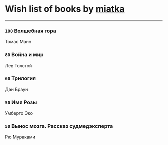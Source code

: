 # Wish list of books by [miatka](http://vk.com/id35140437)
---

### `100` Волшебная гора
Томас Манн

### `80` Война и мир
Лев Толстой

### `60` Трилогия
Дэн Браун

### `50` Имя Розы
Умберто Эко

### `50` Вынос мозга. Рассказ судмедэксперта

Рю Мураками

